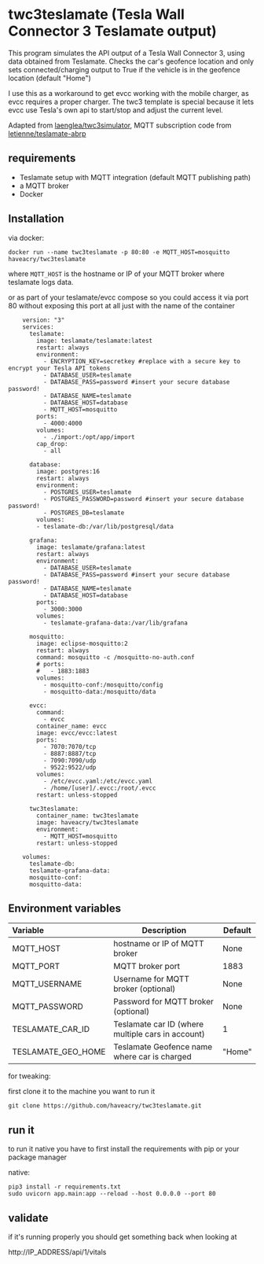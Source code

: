 # twc3teslamate (Tesla Wall Connector 3 Teslamate output)

This program simulates the API output of a Tesla Wall Connector 3, using data obtained from Teslamate. Checks the car's geofence location
 and only sets connected/charging output to True if the vehicle is in the geofence location (default "Home")

I use this as a workaround to get evcc working with the mobile charger, as evcc requires a proper charger. The twc3 template is special because it lets evcc use Tesla's own api to start/stop and adjust the current level. 

Adapted from [laenglea/twc3simulator](https://github.com/laenglea/twc3simulator), MQTT subscription code from [letienne/teslamate-abrp](https://github.com/letienne/teslamate-abrp)


## requirements

- Teslamate setup with MQTT integration (default MQTT publishing path)
- a MQTT broker
- Docker 


## Installation

via docker:

    docker run --name twc3teslamate -p 80:80 -e MQTT_HOST=mosquitto haveacry/twc3teslamate

where `MQTT_HOST` is the hostname or IP of your MQTT broker where teslamate logs data.

or as part of your teslamate/evcc compose so you could access it via port 80 without exposing this port at all just with the name of the container 

```
    version: "3"
    services:
      teslamate:
        image: teslamate/teslamate:latest
        restart: always
        environment:
          - ENCRYPTION_KEY=secretkey #replace with a secure key to encrypt your Tesla API tokens
          - DATABASE_USER=teslamate
          - DATABASE_PASS=password #insert your secure database password!
          - DATABASE_NAME=teslamate
          - DATABASE_HOST=database
          - MQTT_HOST=mosquitto
        ports:
          - 4000:4000
        volumes:
          - ./import:/opt/app/import
        cap_drop:
          - all

      database:
        image: postgres:16
        restart: always
        environment:
          - POSTGRES_USER=teslamate
          - POSTGRES_PASSWORD=password #insert your secure database password!
          - POSTGRES_DB=teslamate
        volumes:
        - teslamate-db:/var/lib/postgresql/data

      grafana:
        image: teslamate/grafana:latest
        restart: always
        environment:
          - DATABASE_USER=teslamate
          - DATABASE_PASS=password #insert your secure database password!
          - DATABASE_NAME=teslamate
          - DATABASE_HOST=database
        ports:
          - 3000:3000
        volumes:
          - teslamate-grafana-data:/var/lib/grafana

      mosquitto:
        image: eclipse-mosquitto:2
        restart: always
        command: mosquitto -c /mosquitto-no-auth.conf
        # ports:
        #   - 1883:1883
        volumes:
          - mosquitto-conf:/mosquitto/config
          - mosquitto-data:/mosquitto/data

      evcc:
        command:
          - evcc
        container_name: evcc
        image: evcc/evcc:latest
        ports:
          - 7070:7070/tcp
          - 8887:8887/tcp
          - 7090:7090/udp
          - 9522:9522/udp
        volumes:
          - /etc/evcc.yaml:/etc/evcc.yaml
          - /home/[user]/.evcc:/root/.evcc
        restart: unless-stopped

      twc3teslamate:
        container_name: twc3teslamate
        image: haveacry/twc3teslamate
        environment:
          - MQTT_HOST=mosquitto
        restart: unless-stopped

    volumes:
      teslamate-db:
      teslamate-grafana-data:
      mosquitto-conf:
      mosquitto-data:
```      

## Environment variables

| Variable | Description | Default |
| :---- | --- | --- |
| MQTT_HOST | hostname or IP of MQTT broker | None |
| MQTT_PORT | MQTT broker port | 1883 |
| MQTT_USERNAME | Username for MQTT broker (optional) | None |
| MQTT_PASSWORD | Password for MQTT broker (optional) | None |
| TESLAMATE_CAR_ID | Teslamate car ID (where multiple cars in account) | 1 |
| TESLAMATE_GEO_HOME | Teslamate Geofence name where car is charged | "Home" |

for tweaking:

first clone it to the machine you want to run it

    git clone https://github.com/haveacry/twc3teslamate.git


## run it

to run it native you have to first install the requirements with pip or your package manager

native:

    pip3 install -r requirements.txt
    sudo uvicorn app.main:app --reload --host 0.0.0.0 --port 80

   
## validate

if it's running properly you should get something back when looking at

http://IP_ADDRESS/api/1/vitals
